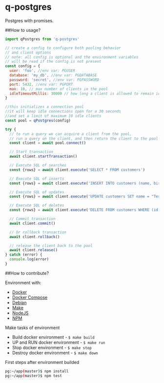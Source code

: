 # q-postgres
Postgres with promises.

##How to usage?
```javascript
import qPostgres from 'q-postgres'

// create a config to configure both pooling behavior
// and client options
// note: all config is optional and the environment variables
// will be read if the config is not present
const config = {
  user: 'foo', //env var: PGUSER
  database: 'my_db', //env var: PGDATABASE
  password: 'secret', //env var: PGPASSWORD
  port: 5432, //env var: PGPORT
  max: 10, // max number of clients in the pool
  idleTimeoutMillis: 30000 // how long a client is allowed to remain idle before being closed
}

//this initializes a connection pool
//it will keep idle connections open for a 30 seconds
//and set a limit of maximum 10 idle clients
const pool = qPostgres(config)

try {
  // to run a query we can acquire a client from the pool,
  // run a query on the client, and then return the client to the pool
  const client = await pool.connect()

  // Start transaction
  await client.startTransaction()

  // Execute SQL of searches
  const {rows} = await client.execute('SELECT * FROM customers')

  // Execute SQL of inserts
  const {rows} = await client.execute('INSERT INTO customers (name, birthday) VALUES ("Test", "1988-06-10")')

  // Execute SQL of updates
  const {rows} = await client.execute('UPDATE customers SET name = "Test", birthday = "1988-06-10" WHERE (id = 1)')

  // Execute SQL of deletes
  const {rows} = await client.execute('DELETE FROM customers WHERE (id = 1)')

  // Commit transaction
  await client.commit()

  // Or rollback transaction
  await client.rollback()

  // release the client back to the pool
  await client.release()
} catch (error) {
  console.log(error)
}
```

##How to contribute?

Environment with:

* [Docker](https://www.docker.com/products/docker#/linux)
* [Docker Compose](https://docs.docker.com/compose/install/)
* [Debian](https://www.debian.org/releases/stable/)
* [Make](http://www.gnu.org/software/make/manual/make.html#Running)
* [NodeJS](https://nodejs.org/dist/latest-v4.x/docs/api/)
* [NPM](https://www.npmjs.com/package/q-postgres)


Make tasks of environment

* Build docker environment - ```$ make build```
* UP and RUN docker environment - ```$ make run```
* Stop docker environment - ```$ make stop```
* Destroy docker environment - ```$ make down```


First steps after environment builded
```sh
pg:~/app(master)$ npm install
pg:~/app(master)$ npm test
```
